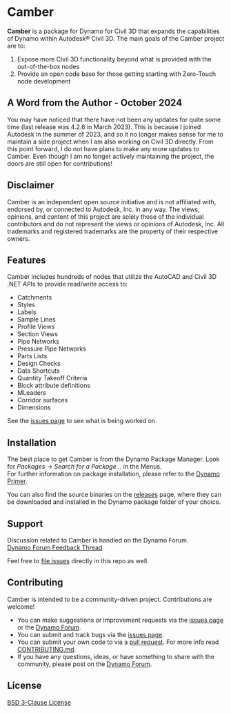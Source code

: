 # Camber

**Camber** is a package for Dynamo for Civil 3D that expands the capabilities of Dynamo within Autodesk® Civil 3D. The main goals of the Camber project are to:

1. Expose more Civil 3D functionality beyond what is provided with the out-of-the-box nodes
2. Provide an open code base for those getting starting with Zero-Touch node development

## A Word from the Author - October 2024
You may have noticed that there have not been any updates for quite some time (last release was 4.2.6 in March 2023). This is because I joined Autodesk in the summer of 2023, and so it no longer makes sense for me to maintain a side project when I am also working on Civil 3D directly. From this point forward, I do not have plans to make any more updates to Camber. Even though I am no longer actively maintaining the project, the doors are still open for contributions!

## Disclaimer
Camber is an independent open source initiative and is not affiliated with, endorsed by, or connected to Autodesk, Inc. in any way. The views, opinions, and content of this project are solely those of the individual contributors and do not represent the views or opinions of Autodesk, Inc. All trademarks and registered trademarks are the property of their respective owners.

## Features
Camber includes hundreds of nodes that utilize the AutoCAD and Civil 3D .NET APIs to provide read/write access to:

- Catchments
- Styles
- Labels
- Sample Lines
- Profile Views
- Section Views
- Pipe Networks
- Pressure Pipe Networks
- Parts Lists
- Design Checks
- Data Shortcuts
- Quantity Takeoff Criteria
- Block attribute definitions
- MLeaders
- Corridor surfaces
- Dimensions

See the [issues page](https://github.com/mzjensen/Camber/issues) to see what is being worked on.

## Installation
The best place to get Camber is from the Dynamo Package Manager. Look for _Packages -> Search for a Package..._ in the Menus.  
For further information on package installation, please refer to the [Dynamo Primer](https://primer2.dynamobim.org/6_custom_nodes_and_packages/6-2_packages/1-introduction).

You can also find the source binaries on the [releases](https://github.com/mzjensen/Camber/releases) page, where they can be downloaded and installed in the Dynamo package folder of your choice.

## Support
Discussion related to Camber is handled on the Dynamo Forum.  
[Dynamo Forum Feedback Thread](https://forum.dynamobim.com/t/camber-feedback-thread/68942/)

Feel free to [file issues](https://github.com/mzjensen/Camber/issues) directly in this repo as well.

## Contributing
Camber is intended to be a community-driven project. Contributions are welcome!

- You can make suggestions or improvement requests via the [issues page](https://github.com/mzjensen/Camber/issues) or the [Dynamo Forum](https://forum.dynamobim.com/t/camber-feedback-thread/68942/).
- You can submit and track bugs via the [issues page](https://github.com/mzjensen/Camber/issues/new).
- You can submit your own code to via a [pull request](https://github.com/mzjensen/Camber/pulls). For more info read [CONTRIBUTING.md](CONTRIBUTING.md).
- If you have any questions, ideas, or have something to share with the community, please post on the [Dynamo Forum](https://forum.dynamobim.com/t/camber-feedback-thread/68942/).

## License
[BSD 3-Clause License](https://github.com/mzjensen/Camber/blob/main/LICENSE)
